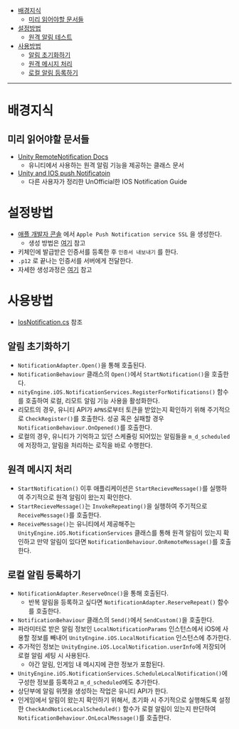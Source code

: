﻿- [배경지식](#%EB%B0%B0%EA%B2%BD%EC%A7%80%EC%8B%9D)
  - [미리 읽어야할 문서들](#%EB%AF%B8%EB%A6%AC-%EC%9D%BD%EC%96%B4%EC%95%BC%ED%95%A0-%EB%AC%B8%EC%84%9C%EB%93%A4)
- [설정방법](#%EC%84%A4%EC%A0%95%EB%B0%A9%EB%B2%95)
  - [원격 알림 테스트](#%EC%9B%90%EA%B2%A9-%EC%95%8C%EB%A6%BC-%ED%85%8C%EC%8A%A4%ED%8A%B8)
- [사용방법](#%EC%82%AC%EC%9A%A9%EB%B0%A9%EB%B2%95)
  - [알림 초기화하기](#%EC%95%8C%EB%A6%BC-%EC%B4%88%EA%B8%B0%ED%99%94%ED%95%98%EA%B8%B0)
  - [원격 메시지 처리](#%EC%9B%90%EA%B2%A9-%EB%A9%94%EC%8B%9C%EC%A7%80-%EC%B2%98%EB%A6%AC)
  - [로컬 알림 등록하기](#%EB%A1%9C%EC%BB%AC-%EC%95%8C%EB%A6%BC-%EB%93%B1%EB%A1%9D%ED%95%98%EA%B8%B0)

-----

# 배경지식

## 미리 읽어야할 문서들

* [Unity RemoteNotification Docs](https://docs.unity3d.com/ScriptReference/iOS.RemoteNotification.html)
  * 유니티에서 사용하는 원격 알림 기능을 제공하는 클래스 문서
* [Unity and IOS push Notificatoin](https://docs.google.com/document/d/1uASypQ6NLfNfu4AMhXtTaA8FZc8olkJt3Wn5LUszeVQ/edit)
  * 다른 사용자가 정리한 UnOfficial한 IOS Notification Guide


# 설정방법

* [애플 개발자 콘솔](https://developer.apple.com/account/resources/certificates/list) 에서 `Apple Push Notification service SSL` 을 생성한다.
  * 생성 방법은 [여기](http://monibu1548.github.io/2018/05/29/push-cert/) 참고
* 키체인에 발급받은 인증서를 등록한 후 `인증서 내보내기` 를 한다.
* `.p12` 로 끝나는 인증서를 서버에게 전달한다.
* 자세한 생성과정은 [여기](https://devmjun.github.io/archive/APNs) 참고


# 사용방법
  
* [IosNotification.cs](../Lib/Notification/Assets/.LocalNotification/Script/IosNotification.cs) 참조

## 알림 초기화하기

* `NotificationAdapter.Open()`을 통해 호출된다.
* `NotificationBehaviour` 클래스의 `Open()`에서 `StartNotification()`을 호출한다.
* `nityEngine.iOS.NotificationServices.RegisterForNotifications()` 함수를 호출하여 로컬, 리모트 알림 기능 사용을 활성화한다.
* 리모트의 경우, 유니티 API가 `APNS`로부터 토큰을 받았는지 확인하기 위해 주기적으로 `CheckRegister()`를 호출한다. 성공 혹은 실패할 경우 `NotificationBehaviour.OnOpened()`를 호출한다.
* 로컬의 경우, 유니티가 기억하고 있던 스케쥴링 되어있는 알림들을 `m_d_scheduled`에 저장하고, 알림을 처리하는 로직을 바로 수행한다.

## 원격 메시지 처리

* `StartNotification()` 이후 애플리케이션은 `StartRecieveMessage()`를 실행하여 주기적으로 원격 알림이 왔는지 확인한다.
* `StartRecieveMessage()`는 `InvokeRepeating()`을 실행하여 주기적으로 `ReceiveMessage()`를 호출한다.
* `ReceiveMessage()`는 유니티에서 제공해주는 `UnityEngine.iOS.NotificationServices` 클래스를 통해 원격 알림이 있는지 확인하고 만약 알림이 있다면 `NotificationBehaviour.OnRemoteMessage()`를 호출한다.

## 로컬 알림 등록하기

* `NotificationAdapter.ReserveOnce()`을 통해 호출된다.
  * 반복 알림을 등록하고 싶다면 `NotificationAdapter.ReserveRepeat()` 함수를 호출한다.
* `NotificationBehaviour` 클래스의 `Send()`에서 `SendCustom()`을 호출한다.
* 파라미터로 받은 알림 정보인 `LocalNotificationParams` 인스턴스에서 iOS에 사용할 정보를 빼내어 `UnityEngine.iOS.LocalNotification` 인스턴스에 추가한다.
* 추가적인 정보는 `UnityEngine.iOS.LocalNotification.userInfo`에 저장되어 로컬 알림 세팅 시 사용된다.
  * 야간 알림, 인게임 내 메시지에 관한 정보가 포함된다.
* `UnityEngine.iOS.NotificationServices.ScheduleLocalNotification()`에 구성한 정보를 등록하고 `m_d_scheduled`에도 추가한다.
* 상단부에 알림 위젯을 생성하는 작업은 유니티 API가 한다.
* 인게임에서 알림이 왔는지 확인하기 위해서, 초기화 시 주기적으로 실행해도록 설정한 `CheckAndNoticeLocalScheduled()` 함수가 로컬 알림이 있는지 판단하여 `NotificationBehaviour.OnLocalMessage()`를 호출한다.